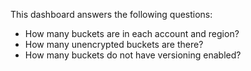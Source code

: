 This dashboard answers the following questions:

- How many buckets are in each account and region?
- How many unencrypted buckets are there?
- How many buckets do not have versioning enabled?
